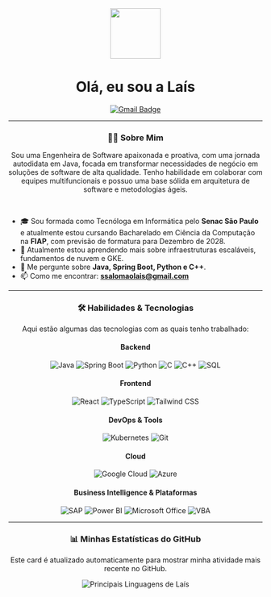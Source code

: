 <div id="header" align="center">
  <img src="https://i.pinimg.com/originals/e2/36/85/e23685e9fc4ac271d627afc267acba5b.gif" width="100"/>
  <h1>
    Olá, eu sou a Laís
  </h1>
  <div id="badges">
    <a href="mailto:ssalomaolais@gmail.com">
      <img src="https://img.shields.io/badge/Gmail-red?style=for-the-badge&logo=gmail&logoColor=white" alt="Gmail Badge"/>
    </a>
  </div>
</div>

---

<div align="center">
  <h3>👩‍💻 Sobre Mim</h3>
  <p>
    Sou uma Engenheira de Software apaixonada e proativa, com uma jornada autodidata em Java, focada em transformar necessidades de negócio em soluções de software de alta qualidade. Tenho habilidade em colaborar com equipes multifuncionais e possuo uma base sólida em arquitetura de software e metodologias ágeis.
  </p>
</div>

<br>

- 🎓 Sou formada como Tecnóloga em Informática pelo **Senac São Paulo** e atualmente estou cursando Bacharelado em Ciência da Computação na **FIAP**, com previsão de formatura para Dezembro de 2028.
- 🌱 Atualmente estou aprendendo mais sobre infraestruturas escaláveis, fundamentos de nuvem e GKE.
- 💬 Me pergunte sobre **Java, Spring Boot, Python e C++**.
- 📫 Como me encontrar: **ssalomaolais@gmail.com**

---

<div align="center">
  <h3>🛠️ Habilidades & Tecnologias</h3>
  <p>Aqui estão algumas das tecnologias com as quais tenho trabalhado:</p>

  <h4>Backend</h4>
  <img src="https://img.shields.io/badge/Java-ED8B00?style=for-the-badge&logo=openjdk&logoColor=white" alt="Java"/>
  <img src="https://img.shields.io/badge/Spring-6DB33F?style=for-the-badge&logo=spring&logoColor=white" alt="Spring Boot"/>
  <img src="https://img.shields.io/badge/Python-3776AB?style=for-the-badge&logo=python&logoColor=white" alt="Python"/>
  <img src="https://img.shields.io/badge/C-A8B9CC?style=for-the-badge&logo=c&logoColor=white" alt="C"/>
  <img src="https://img.shields.io/badge/C++-00599C?style=for-the-badge&logo=cplusplus&logoColor=white" alt="C++"/>
  <img src="https://img.shields.io/badge/SQL-4479A1?style=for-the-badge&logo=postgresql&logoColor=white" alt="SQL"/>
  
  <h4>Frontend</h4>
  <img src="https://img.shields.io/badge/React-61DAFB?style=for-the-badge&logo=react&logoColor=black" alt="React"/>
  <img src="https://img.shields.io/badge/TypeScript-3178C6?style=for-the-badge&logo=typescript&logoColor=white" alt="TypeScript"/>
  <img src="https://img.shields.io/badge/Tailwind_CSS-06B6D4?style=for-the-badge&logo=tailwindcss&logoColor=white" alt="Tailwind CSS"/>

  <h4>DevOps & Tools</h4>
  <img src="https://img.shields.io/badge/Kubernetes-326CE5?style=for-the-badge&logo=kubernetes&logoColor=white" alt="Kubernetes"/>
  <img src="https://img.shields.io/badge/Git-F05032?style=for-the-badge&logo=git&logoColor=white" alt="Git"/>
  
  <h4>Cloud</h4>
  <img src="https://img.shields.io/badge/Google_Cloud-4285F4?style=for-the-badge&logo=googlecloud&logoColor=white" alt="Google Cloud"/>
  <img src="https://img.shields.io/badge/Azure-0078D4?style=for-the-badge&logo=microsoftazure&logoColor=white" alt="Azure"/>

  <h4>Business Intelligence & Plataformas</h4>
  <img src="https://img.shields.io/badge/SAP-008FD3?style=for-the-badge&logo=sap&logoColor=white" alt="SAP"/>
  <img src="https://img.shields.io/badge/Power_BI-F2C811?style=for-the-badge&logo=powerbi&logoColor=black" alt="Power BI"/>
  <img src="https://img.shields.io/badge/Microsoft_Office-D83B01?style=for-the-badge&logo=microsoftoffice&logoColor=white" alt="Microsoft Office"/>
  <img src="https://img.shields.io/badge/VBA-5C2D91?style=for-the-badge&logo=microsoft&logoColor=white" alt="VBA"/>
</div>

---

<div align="center">
  <h3>📊 Minhas Estatísticas do GitHub</h3>
  <p>Este card é atualizado automaticamente para mostrar minha atividade mais recente no GitHub.</p>
  <img src="https://github-readme-stats.vercel.app/api/top-langs/?username=ssalomaolais&layout=compact&langs_count=8&theme=dracula" alt="Principais Linguagens de Laís"/>
</div>
